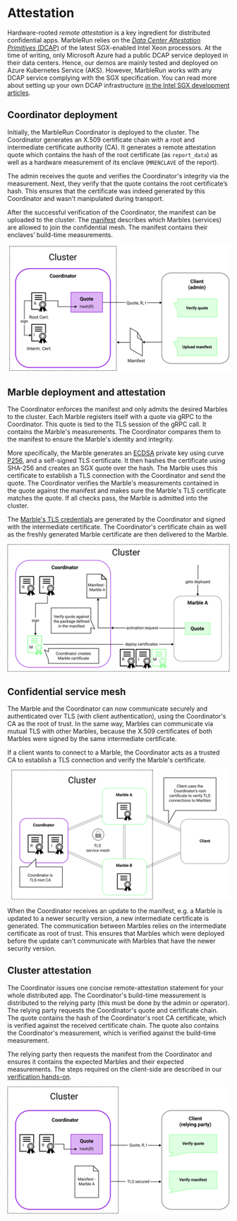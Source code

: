 # Attestation

Hardware-rooted *remote attestation* is a key ingredient for distributed confidential apps. MarbleRun relies on the [*Data Center Attestation Primitives* (DCAP)](https://download.01.org/intel-sgx/sgx-dcap/1.11/linux/docs/DCAP_ECDSA_Orientation.pdf) of the latest SGX-enabled Intel Xeon processors.
At the time of writing, only Microsoft Azure had a public DCAP service deployed in their data centers. Hence, our demos are mainly tested and deployed on Azure Kubernetes Service (AKS).
However, MarbleRun works with any DCAP service complying with the SGX specification. You can read more about setting up your own DCAP infrastructure [in the Intel SGX development articles](https://www.intel.com/content/www/us/en/developer/articles/guide/intel-software-guard-extensions-data-center-attestation-primitives-quick-install-guide.html).

## Coordinator deployment

Initially, the MarbleRun Coordinator is deployed to the cluster.
The Coordinator generates an X.509 certificate chain with a root and intermediate certificate authority (CA).
It generates a remote attestation quote which contains the hash of the root certificate (as `report_data`) as well as a hardware measurement of its enclave (`MRENCLAVE` of the report).

The admin receives the quote and verifies the Coordinator's integrity via the measurement. Next, they verify that the quote contains the root certificate’s hash. This ensures that the certificate was indeed generated by this Coordinator and wasn't manipulated during transport.

After the successful verification of the Coordinator, the manifest can be uploaded to the cluster.
The [manifest](../workflows/define-manifest.md) describes which Marbles (services) are allowed to join the confidential mesh. The manifest contains their enclaves’ build-time measurements.

![Coordinator deployment](../_media/coordinator_deployment.svg)

## Marble deployment and attestation

The Coordinator enforces the manifest and only admits the desired Marbles to the cluster.
Each Marble registers itself with a quote via gRPC to the Coordinator. This quote is tied to the TLS session of the gRPC call. It contains the Marble's measurements. The Coordinator compares them to the manifest to ensure the Marble's identity and integrity.

More specifically, the Marble generates an [ECDSA](https://www.secg.org/sec1-v2.pdf#page=49) private key using curve [P256](https://nvlpubs.nist.gov/nistpubs/FIPS/NIST.FIPS.186-4.pdf#page=111), and a self-signed TLS certificate.
It then hashes the certificate using SHA-256 and creates an SGX quote over the hash.
The Marble uses this certificate to establish a TLS connection with the Coordinator and send the quote.
The Coordinator verifies the Marble's measurements contained in the quote against the manifest and makes sure the Marble's TLS certificate matches the quote.
If all checks pass, the Marble is admitted into the cluster.

The [Marble's TLS credentials](../features/secrets-management.md#certificates) are generated by the Coordinator and signed with the intermediate certificate.
The Coordinator's certificate chain as well as the freshly generated Marble certificate are then delivered to the Marble.

![Marble deployment](../_media/marble_deployment.svg)

## Confidential service mesh

The Marble and the Coordinator can now communicate securely and authenticated over TLS (with client authentication), using the Coordinator's CA as the root of trust.
In the same way, Marbles can communicate via mutual TLS with other Marbles, because the X.509 certificates of both Marbles were signed by the same intermediate certificate.

If a client wants to connect to a Marble, the Coordinator acts as a trusted CA to establish a TLS connection and verify the Marble's certificate.

![service mesh](../_media/service_mesh.svg)

When the Coordinator receives an update to the manifest, e.g. a Marble is updated to a newer security version, a new intermediate certificate is generated. The communication between Marbles relies on the intermediate certificate as root of trust. This ensures that Marbles which were deployed before the update can't communicate with Marbles that have the newer security version.

## Cluster attestation

The Coordinator issues one concise remote-attestation statement for your whole distributed app.
The Coordinator's build-time measurement is distributed to the relying party (this must be done by the admin or operator).
The relying party requests the Coordinator's quote and certificate chain.
The quote contains the hash of the Coordinator's root CA certificate, which is verified against the received certificate chain.
The quote also contains the Coordinator's measurement, which is verified against the build-time measurement.

The relying party then requests the manifest from the Coordinator and ensures it contains the expected Marbles and their expected measurements.
The steps required on the client-side are described in our [verification hands-on](../workflows/verification.md).

![cluster attestation](../_media/verify_cluster.svg)
